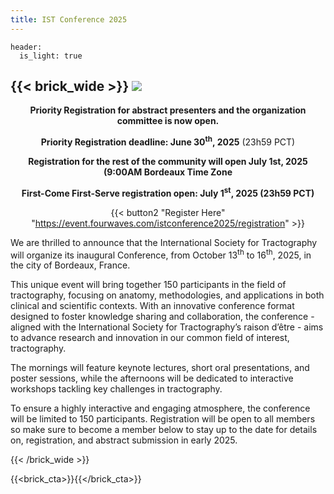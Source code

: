 ```yaml
---
title: IST Conference 2025
---
```

```
header:
  is_light: true
```

{{< brick_wide >}}
![](/uploads/photos/IST_Conference_2025.png)
---
<center>
<b>Priority Registration for abstract presenters and the organization committee is now open.</b>

<b>Priority Registration deadline: June 30<sup>th</sup>, 2025</b> (23h59 PCT)</b>

<b>Registration for the rest of the community will open July 1st, 2025 (9:00AM Bordeaux Time Zone</b>

<b>First-Come First-Serve registration open: July 1<sup>st</sup>, 2025 (23h59 PCT)</b>

{{< button2 "Register Here" "https://event.fourwaves.com/istconference2025/registration" >}}
</center>

We are thrilled to announce that the International Society for Tractography will organize its inaugural Conference, from October 13<sup>th</sup> to 16<sup>th</sup>, 2025, in the city of Bordeaux, France.

This unique event will bring together 150 participants in the field of tractography, focusing on anatomy, methodologies, and applications in both clinical and scientific contexts. With an innovative conference format designed to foster knowledge sharing and collaboration, the conference - aligned with the International Society for Tractography’s raison d’être - aims to advance research and innovation in our common field of interest, tractography.

The mornings will feature keynote lectures, short oral presentations, and poster sessions, while the afternoons will be dedicated to interactive workshops tackling key challenges in tractography.

To ensure a highly interactive and engaging atmosphere, the conference will be limited to 150 participants. Registration will be open to all members so make sure to become a member below to stay up to the date for details on, registration, and abstract submission in early 2025.

{{< /brick_wide >}}

{{<brick_cta>}}{{</brick_cta>}}

